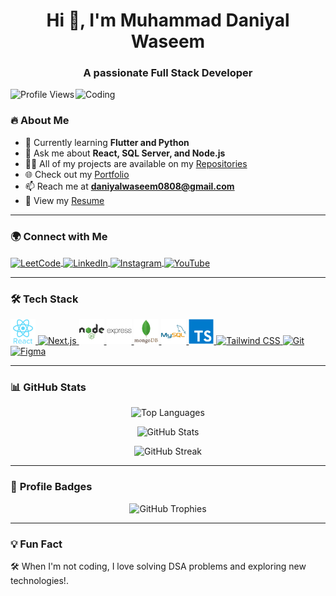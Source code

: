 <h1 align="center">Hi 👋, I'm Muhammad Daniyal Waseem</h1>
<h3 align="center">A passionate Full Stack Developer</h3>

<img align="right" alt="Coding" width="400" src="http://basicoderzz.epizy.com/wp-content/uploads/2023/05/coding.gif">

<p align="left"> 
  <img src="https://komarev.com/ghpvc/?username=muhammad-daniyal-waseem&label=Profile%20Views&color=0e75b6&style=flat" alt="Profile Views" /> 
</p>

### 🔥 **About Me**
- 🌱 Currently learning **Flutter and Python**
- 💬 Ask me about **React, SQL Server, and Node.js**
- 👨‍💻 All of my projects are available on my [Repositories](https://github.com/Muhammad-Daniyal-Waseem?tab=repositories)
- 🌐 Check out my [Portfolio](https://daniyal-waseem.vercel.app/)
- 📫 Reach me at **daniyalwaseem0808@gmail.com**
- 📄 View my [Resume](https://sg.docs.wps.com/module/common/loadPlatform/?sid=sIO2CgKrfAb7wm7QG&v=v2)

---

### 🌍 **Connect with Me**
<p align="left">
  <a href="https://www.leetcode.com/muhammad-daniyal-waseem" target="blank">
    <img align="center" src="https://raw.githubusercontent.com/rahuldkjain/github-profile-readme-generator/master/src/images/icons/Social/leet-code.svg" alt="LeetCode" height="30" width="40"/>
  </a>
  <a href="https://linkedin.com/in/daniyal-waseem-039352249" target="blank">
    <img align="center" src="https://raw.githubusercontent.com/rahuldkjain/github-profile-readme-generator/master/src/images/icons/Social/linked-in-alt.svg" alt="LinkedIn" height="30" width="40"/>
  </a>
  <a href="https://instagram.com/dani_yalwaseem88" target="blank">
    <img align="center" src="https://raw.githubusercontent.com/rahuldkjain/github-profile-readme-generator/master/src/images/icons/Social/instagram.svg" alt="Instagram" height="30" width="40"/>
  </a>
  <a href="https://www.youtube.com/c/daniyalwaseem-8s" target="blank">
    <img align="center" src="https://raw.githubusercontent.com/rahuldkjain/github-profile-readme-generator/master/src/images/icons/Social/youtube.svg" alt="YouTube" height="30" width="40"/>
  </a>
</p>

---

### 🛠️ **Tech Stack**
<p align="left">
  <a href="https://reactjs.org/" target="_blank" rel="noreferrer">
    <img src="https://raw.githubusercontent.com/devicons/devicon/master/icons/react/react-original-wordmark.svg" alt="React" width="40" height="40"/>
  </a>
  <a href="https://nextjs.org/" target="_blank" rel="noreferrer">
    <img src="https://cdn.worldvectorlogo.com/logos/nextjs-2.svg" alt="Next.js" width="40" height="40"/>
  </a>
  <a href="https://nodejs.org/" target="_blank" rel="noreferrer">
    <img src="https://raw.githubusercontent.com/devicons/devicon/master/icons/nodejs/nodejs-original-wordmark.svg" alt="Node.js" width="40" height="40"/>
  </a>
  <a href="https://expressjs.com/" target="_blank" rel="noreferrer">
    <img src="https://raw.githubusercontent.com/devicons/devicon/master/icons/express/express-original-wordmark.svg" alt="Express.js" width="40" height="40"/>
  </a>
  <a href="https://www.mongodb.com/" target="_blank" rel="noreferrer">
    <img src="https://raw.githubusercontent.com/devicons/devicon/master/icons/mongodb/mongodb-original-wordmark.svg" alt="MongoDB" width="40" height="40"/>
  </a>
  <a href="https://www.mysql.com/" target="_blank" rel="noreferrer">
    <img src="https://raw.githubusercontent.com/devicons/devicon/master/icons/mysql/mysql-original-wordmark.svg" alt="MySQL" width="40" height="40"/>
  </a>
  <a href="https://www.typescriptlang.org/" target="_blank" rel="noreferrer">
    <img src="https://raw.githubusercontent.com/devicons/devicon/master/icons/typescript/typescript-original.svg" alt="TypeScript" width="40" height="40"/>
  </a>
  <a href="https://tailwindcss.com/" target="_blank" rel="noreferrer">
    <img src="https://www.vectorlogo.zone/logos/tailwindcss/tailwindcss-icon.svg" alt="Tailwind CSS" width="40" height="40"/>
  </a>
  <a href="https://git-scm.com/" target="_blank" rel="noreferrer">
    <img src="https://www.vectorlogo.zone/logos/git-scm/git-scm-icon.svg" alt="Git" width="40" height="40"/>
  </a>
  <a href="https://www.figma.com/" target="_blank" rel="noreferrer">
    <img src="https://www.vectorlogo.zone/logos/figma/figma-icon.svg" alt="Figma" width="40" height="40"/>
  </a>
</p>

---

### 📊 **GitHub Stats**
<p align="center">
  <img src="https://github-readme-stats.vercel.app/api/top-langs?username=muhammad-daniyal-waseem&show_icons=true&locale=en&layout=compact" alt="Top Languages" />
</p>
<p align="center">
  <img src="https://github-readme-stats.vercel.app/api?username=muhammad-daniyal-waseem&show_icons=true&locale=en" alt="GitHub Stats" />
</p>
<p align="center">
  <img src="https://github-readme-streak-stats.herokuapp.com/?user=muhammad-daniyal-waseem" alt="GitHub Streak" />
</p>

---

### 🔗 **Profile Badges**
<p align="center">
  <img src="https://github-profile-trophy.vercel.app/?username=muhammad-daniyal-waseem&theme=onedark&column=6&margin-w=15" alt="GitHub Trophies" />
</p>

---

### 💡 **Fun Fact**
🛠️ When I'm not coding, I love solving DSA problems and exploring new technologies!.

